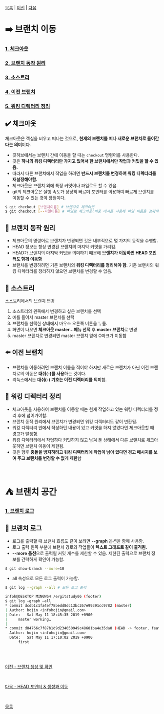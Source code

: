 [목록][목록] | [이전][이전] | [다음][다음]

[목록]: README.md "목록"
[이전]: 6-3,6-4정리.md "이전"
[다음]: 6주차7-8.md "다음"

# **:arrow_right: 브랜치 이동**


### [1. 체크아웃](#heavy_check_mark-체크아웃)
### [2. 브랜치 동작 원리](#wrench-브랜치-동작-원리)
### [3. 소스트리](#evergreen_tree-소스트리)
### [4. 이전 브랜치](#arrow_left-이전-브랜치)
### [5. 워킹 디렉터리 정리](#page_facing_up-워킹-디렉터리-정리)

## **:heavy_check_mark: 체크아웃**
체크아웃은 객실을 비우고 떠나는 것으로, **현재의 브랜치를 떠나 새로운 브랜치로 들어간다는 의미**이다.
- 깃허브에서는 브랜치 간에 이동을 할 때는 `checkout` 명령어를 사용한다.
- 깃은 **하나의 워킹 디렉터리만 가지고 있어서 한 브랜치에서만 작업과 커밋을 할 수 있음.**
- 따라서 다른 브랜치에서 작업을 하려면 **반드시 브랜치를 변경하여 워킹 디렉터리를 재설정해야함.**
- 체크아웃은 브랜치 외에 특정 커밋이나 파일로도 할 수 있음.
- git의 체크아웃은 실행 속도가 상당히 빠르며 포인터를 이용하여 빠르게 브랜치를 이동할 수 있는 것이 장점이다.
```bash
$ git checkout [브랜치이름] # 브랜치로 체크아웃
$ git checkout [--파일이름] # 파일로 체크아웃(이중 대시를 사용해 파일 이름을 정확히 지정하여 브랜치를 변경할 수 있음)
```

## **:wrench: 브랜치 동작 원리**
- 체크아웃의 명령어로 브랜치가 변경되면 깃은 내부적으로 몇 가지의 동작을 수행함.
- HEAD 정보는 항상 변경된 브랜치의 마지막 커밋을 가리킴.
- HEAD가 브랜치의 마지막 커밋을 의미하기 때문에 **브랜치가 이동하면 HEAD 포인터도 함께 이동함**
- 브랜치를 변경하려면 기존 브랜치의 **워킹 디렉터리를 정리해야 함.** 기존 브랜치의 워킹 디렉터리를 정리하지 않으면
브랜치를 변경할 수 없음.


## **:evergreen_tree: 소스트리**
소스트리에서의 브랜치 변경
1. 소스트리의 왼쪽에서 변경하고 싶은 브랜치를 선택
2. 예를 들어서 master 브랜치를 선택
3. 브랜치를 선택한 상태에서 마우스 오른쪽 버튼을 누름.
4. 화면이 나오면 **체크아웃 master...메뉴 선택** 후 **master 브랜치**로 변경
5. master 브랜치로 변경되면 master 브랜치 앞에 O마크가 이동함

## **:arrow_left: 이전 브랜치**
- 브랜치를 이동하려면 브랜치 이름을 적어야 하지만 새로운 브랜치가 아닌 이전 브랜치로의 이동은 **대쉬(-)를 사용**하는 것이다.
- 리눅스에서는 **대쉬(-) 기호는 이전 디렉터리를 의미**함. 


## **:page_facing_up: 워킹 디렉터리 정리**
- 체크아웃을 사용하여 브랜치를 이동할 때는 현재 작업하고 있는 워킹 디렉터리를 정리 후에 넘어가야함.
- 브랜치 동작 원리에서 브랜치가 변경되면 워킹 디렉터리도 같이 변환됨.
- 워킹 디렉터리 안에서 작성하던 내용이 있고 커밋을 하지 않았다면 체크아웃할 때 경고가 발생함.
- 워킹 디렉터리에서 작업하다 커밋하지 않고 남겨 둔 상태에서 다른 브랜치로 체크아웃하면 브랜치 이동이 제한됨.
- 깃은 향후 **충돌을 방지하려고 워킹 디렉터리에 작업이 남아 있다면 경고 메시지를 보여 주고 브랜치를 변경할 수 없게 제한**함

<br>

# **:tent: 브랜치 공간**

### [1. 브랜치 로그](#pushpin-브랜치-로그)



## **:pushpin: 브랜치 로그**
- 로그를 출력할 때 브랜치 흐름도 같이 보려면 **--graph** 옵션을 함께 사용함.
- 로그 출력 왼쪽 부분에 브랜치 경로와 작업들이 **텍스트 그래프로 같이 출격됨.**
- **--more 옵션**으로 출력될 커밋 개수를 제한할 수 있음. 제한된 출력으로 브랜치 정보를 간략하게 확인이 가능함.
```bash
$ git show-branch --more=10
```
- all 속성으로 모든 로그 출력이 가능함.
```bash
$ git log --graph --all # 모든 로그 출력

infoh@DESKTOP MINGW64 /e/gitstudy06 (footer)
$ git log –graph –all
* commit dcdb1c1fa4ef78bedd8dc13bc267e99391cc9782 (master)
| Author: hojin <infohojin@gmail.com>
| Date:   Sat May 11 18:45:35 2019 +0900
|     master working…
|
* commit d84766c7f87b1d9d234050949c48681ba4e35da8 (HEAD -> footer, feature)
  Author: hojin <infohojin@gmail.com>
  Date:   Sat May 11 17:10:02 2019 +0900
      first
```

<br><br>

[이전 - 브랜치 생성 및 확인](6-3,6-4정리.md)

<br>

[다음 - HEAD 포인터 & 생성과 이동](6주차7-8.md)

<br>

[목록](README.md)
